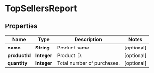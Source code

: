 

# TopSellersReport


## Properties

Name | Type | Description | Notes
------------ | ------------- | ------------- | -------------
**name** | **String** | Product name. |  [optional]
**productId** | **Integer** | Product ID. |  [optional]
**quantity** | **Integer** | Total number of purchases. |  [optional]



